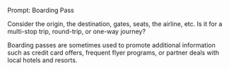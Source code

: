 Prompt: Boarding Pass

Consider the origin, the destination, gates, seats, the airline, etc.
Is it for a multi-stop trip, round-trip, or one-way journey?

Boarding passes are sometimes used to promote additional information such as credit card offers, frequent flyer programs, or partner deals with local hotels and resorts.
